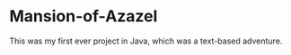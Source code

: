 Mansion-of-Azazel
=================

This was my first ever project in Java, which was a text-based adventure.
